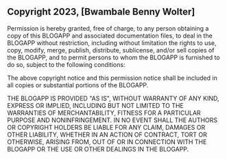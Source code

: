 ## Copyright 2023, [Bwambale Benny Wolter]


Permission is hereby granted, free of charge, to any person obtaining a copy of this BLOGAPP and associated documentation files, to deal in the BLOGAPP without restriction, including without limitation the rights to use, copy, modify, merge, publish, distribute, sublicense, and/or sell copies of the BLOGAPP, and to permit persons to whom the BLOGAPP is furnished to do so, subject to the following conditions:

The above copyright notice and this permission notice shall be included in all copies or substantial portions of the BLOGAPP.

THE BLOGAPP IS PROVIDED "AS IS", WITHOUT WARRANTY OF ANY KIND, EXPRESS OR IMPLIED, INCLUDING BUT NOT LIMITED TO THE WARRANTIES OF MERCHANTABILITY, FITNESS FOR A PARTICULAR PURPOSE AND NONINFRINGEMENT. IN NO EVENT SHALL THE AUTHORS OR COPYRIGHT HOLDERS BE LIABLE FOR ANY CLAIM, DAMAGES OR OTHER LIABILITY, WHETHER IN AN ACTION OF CONTRACT, TORT OR OTHERWISE, ARISING FROM, OUT OF OR IN CONNECTION WITH THE BLOGAPP OR THE USE OR OTHER DEALINGS IN THE BLOGAPP.
